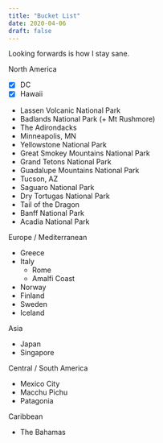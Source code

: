 ```yaml
---
title: "Bucket List"
date: 2020-04-06
draft: false
---
```


Looking forwards is how I stay sane. 

North America
- [x] DC
- [x] Hawaii
* Lassen Volcanic National Park
* Badlands National Park (+ Mt Rushmore)
* The Adirondacks
* Minneapolis, MN
* Yellowstone National Park
* Great Smokey Mountains National Park
* Grand Tetons National Park
* Guadalupe Mountains National Park
* Tucson, AZ
* Saguaro National Park
* Dry Tortugas National Park
* Tail of the Dragon
* Banff National Park
* Acadia National Park

Europe / Mediterranean
* Greece
* Italy
  - Rome
  - Amalfi Coast
* Norway
* Finland
* Sweden
* Iceland

Asia
* Japan
* Singapore

Central / South America
* Mexico City
* Macchu Pichu
* Patagonia

Caribbean
* The Bahamas
